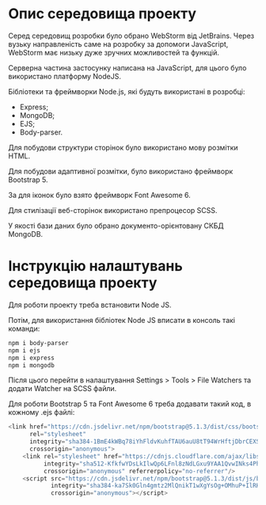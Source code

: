 # Опис середовища проекту

Серед середовищ розробки було обрано WebStorm від JetBrains. Через вузьку направленість саме на розробку за допомоги
JavaScript, WebStorm має низьку дуже зручних можливостей та функцій.

Серверна частина застосунку написана на JavaScript, для цього було використано платформу NodeJS.

Бібліотеки та фреймворки Node.js, які будуть використані в розробці:

- Express;
- MongoDB;
- EJS;
- Body-parser.

Для побудови структури сторінок було використано мову розмітки HTML.

Для побудови адаптивної розмітки, було використано фреймворк Bootstrap 5.

За для іконок було взято фреймворк Font Awesome 6.

Для стилізації веб-сторінок використано препроцесор SСSS.

У якості бази даних було обрано документо-орієнтовану СКБД MongoDB.

# Інструкцію налаштувань середовища проекту

Для роботи проекту треба встановити Node JS.

Потім, для використання бібліотек Node JS вписати в консоль такі команди:

```bash
npm i body-parser
npm i ejs
npm i express
npm i mongodb
```

Після цього перейти в налаштування Settings > Tools > File Watchers та додати Watcher на SCSS файли.

Для роботи Bootstrap 5 та Font Awesome 6 треба додавати такий код, в кожному .ejs файлі:

```js
<link href="https://cdn.jsdelivr.net/npm/bootstrap@5.1.3/dist/css/bootstrap.min.css"
      rel="stylesheet"
      integrity="sha384-1BmE4kWBq78iYhFldvKuhfTAU6auU8tT94WrHftjDbrCEXSU1oBoqyl2QvZ6jIW3"
      crossorigin="anonymous">
    <link rel="stylesheet" href="https://cdnjs.cloudflare.com/ajax/libs/font-awesome/6.1.1/css/all.min.css"
          integrity="sha512-KfkfwYDsLkIlwQp6LFnl8zNdLGxu9YAA1QvwINks4PhcElQSvqcyVLLD9aMhXd13uQjoXtEKNosOWaZqXgel0g=="
          crossorigin="anonymous" referrerpolicy="no-referrer"/>
    <script src="https://cdn.jsdelivr.net/npm/bootstrap@5.1.3/dist/js/bootstrap.bundle.min.js"
            integrity="sha384-ka7Sk0Gln4gmtz2MlQnikT1wXgYsOg+OMhuP+IlRH9sENBO0LRn5q+8nbTov4+1p"
            crossorigin="anonymous"></script>
```


